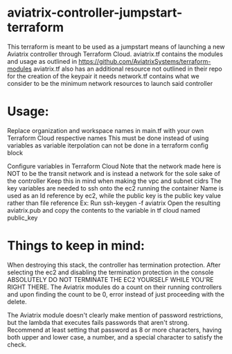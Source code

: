 # aviatrix-controller-jumpstart-terraform

This terraform is meant to be used as a jumpstart means of launching a new Aviatrix controller through Terraform Cloud.
aviatrix.tf contains the modules and usage as outlined in https://github.com/AviatrixSystems/terraform-modules
aviatrix.tf also has an additional resource not outlined in their repo for the creation of the keypair it needs
network.tf contains what we consider to be the minimum network resources to launch said controller

# Usage:
Replace organization and workspace names in main.tf with your own Terraform Cloud respective names
This must be done instead of using variables as variable iterpolation can not be done in a terraform config block

Configure variables in Terraform Cloud
Note that the network made here is NOT to be the transit network and is instead a network for the sole sake of the controller
Keep this in mind when making the vpc and subnet cidrs
The key variables are needed to ssh onto the ec2 running the container
Name is used as an Id reference by ec2, while the public key is the public key value rather than file reference
Ex:
Run ssh-keygen -f aviatrix
Open the resulting aviatrix.pub and copy the contents to the variable in tf cloud named public_key


# Things to keep in mind:
When destroying this stack, the controller has termination protection.
After selecting the ec2 and disabling the termination protection in the console ABSOLUTELY DO NOT TERMINATE THE EC2 YOURSELF WHILE YOU'RE RIGHT THERE.
The Aviatrix modules do a count on their running controllers and upon finding the count to be 0, error instead of just proceeding with the delete.

The Aviatrix module doesn't clearly make mention of password restrictions, but the lambda that executes fails passwords that aren't strong.
Recommend at least setting that password as 8 or more characters, having both upper and lower case, a number, and a special character to satisfy the check.